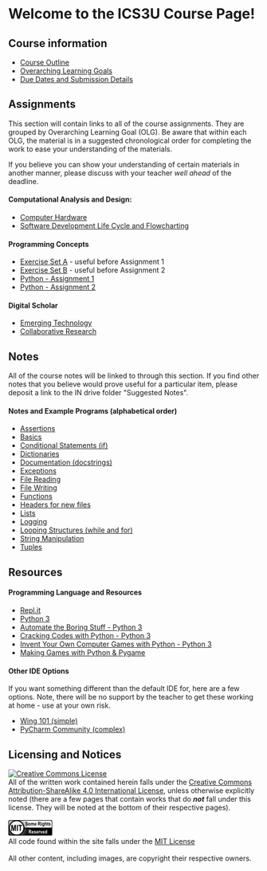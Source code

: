 # Welcome to the ICS3U Course Page!

## Course information
* [Course Outline](./Course-Overview)
* [Overarching Learning Goals](./images/ICS3U.jpg)
* [Due Dates and Submission Details](./Due-Dates-and-Submission-Details)

## Assignments

This section will contain links to all of the course assignments.  They are grouped by Overarching Learning Goal (OLG).  Be aware that within each OLG, the material is in a suggested chronological order for completing the work to ease your understanding of the materials.  

If you believe you can show your understanding of certain materials in another manner, please discuss with your teacher _well ahead_ of the deadline.

#### Computational Analysis and Design:
* [Computer Hardware](./Computer-Hardware)
* [Software Development Life Cycle and Flowcharting](./SDLC-and-Flowcharting)

#### Programming Concepts
* [Exercise Set A](./Python-Exercise-Set-A) - useful before Assignment 1
* [Exercise Set B](./Python-Exercise-Set-B) - useful before Assignment 2
* [Python - Assignment 1](./Python-Assignment-1)
* [Python - Assignment 2](./Python-Assignment-2)

#### Digital Scholar
* [Emerging Technology](./Emerging-Technology)
* [Collaborative Research](./Collaborative-Research)


## Notes

All of the course notes will be linked to through this section.  If you find other notes that you believe would prove useful for a particular item, please deposit a link to the IN drive folder "Suggested Notes".

#### Notes and Example Programs (alphabetical order)
* [Assertions](https://github.com/mrseidel-classes/ICS3U/tree/master/notes/06%20-%20assertions)
* [Basics](https://github.com/mrseidel-classes/ICS3U/tree/master/notes/01%20-%20basics)
* [Conditional Statements (if)](https://github.com/mrseidel-classes/ICS3U/tree/master/notes/02%20-%20conditionalStatements%20(if))
* [Dictionaries](https://github.com/mrseidel-classes/ICS3U/tree/master/notes/09%20-%20dictionaries)
* [Documentation (docstrings)](https://github.com/mrseidel-classes/ICS3U/tree/master/notes/05%20-%20formalDocumentation%20(docstrings))
* [Exceptions](https://github.com/mrseidel-classes/ICS3U/tree/master/notes/08a%20-%20exceptions)
* [File Reading](https://github.com/mrseidel-classes/ICS3U/tree/master/notes/11a%20-%20fileReading)
* [File Writing](https://github.com/mrseidel-classes/ICS3U/tree/master/notes/11b%20-%20fileWriting)
* [Functions](https://github.com/mrseidel-classes/ICS3U/tree/master/notes/04%20-%20functions)
* [Headers for new files](https://github.com/mrseidel-classes/ICS3U/tree/master/notes/00%20-%20newFile/)
* [Lists](https://github.com/mrseidel-classes/ICS3U/tree/master/notes/07a%20-%20lists)
* [Logging](https://github.com/mrseidel-classes/ICS3U/tree/master/notes/08b%20-%20logging)
* [Looping Structures (while and for)](https://github.com/mrseidel-classes/ICS3U/tree/master/notes/03%20-%20loopingStructures%20(while%20and%20for))
* [String Manipulation](https://github.com/mrseidel-classes/ICS3U/tree/master/notes/10%20-%20stringManipulation)
* [Tuples](https://github.com/mrseidel-classes/ICS3U/tree/master/notes/07b%20-%20tuples)


## Resources
#### Programming Language and Resources
* [Repl.it](https://repl.it/)
* [Python 3](https://www.python.org/downloads/)
* [Automate the Boring Stuff - Python 3](https://automatetheboringstuff.com/)
* [Cracking Codes with Python - Python 3](https://inventwithpython.com/cracking/)
* [Invent Your Own Computer Games with Python - Python 3](http://inventwithpython.com/invent4thed/)
* [Making Games with Python & Pygame](https://inventwithpython.com/pygame/)

#### Other IDE Options
If you want something different than the default IDE for, here are a few options.  Note, there will be no support by the teacher to get these working at home - use at your own risk.
* [Wing 101 (simple)](https://wingware.com/downloads/wingide-101)
* [PyCharm Community (complex)](https://www.jetbrains.com/pycharm/download/#section=windows)

## Licensing and Notices
<a rel="license" href="http://creativecommons.org/licenses/by-sa/4.0/"><img alt="Creative Commons License" style="border-width:0" src="https://i.creativecommons.org/l/by-sa/4.0/88x31.png" /></a><br/>
All of the written work contained herein falls under the <a rel="license" href="http://creativecommons.org/licenses/by-sa/4.0/">Creative Commons Attribution-ShareAlike 4.0 International License</a>, unless otherwise explicitly noted (there are a few pages that contain works that do _**not**_ fall under this license.  They will be noted at the bottom of their respective pages).<br/><br/>
<a href="https://github.com/mrseidel-classes/ICS3U/blob/master/LICENSE.md" rel="license"><img src="./images/mit.png" /></a><br/>
All code found within the site falls under the [MIT License](https://github.com/mrseidel-classes/ICS3U/blob/master/LICENSE.md)<br/><br/>
All other content, including images, are copyright their respective owners.